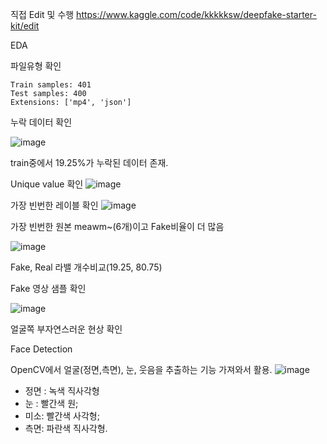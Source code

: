 직접 Edit 및 수행 
https://www.kaggle.com/code/kkkkksw/deepfake-starter-kit/edit

EDA

파일유형 확인

```
Train samples: 401
Test samples: 400
Extensions: ['mp4', 'json']
```

누락 데이터 확인

![image](https://github.com/user-attachments/assets/729bf4b7-3f67-4a10-a22d-99ed399da25d)


train중에서 19.25%가 누락된 데이터 존재.

Unique value 확인
![image](https://github.com/user-attachments/assets/134aedae-bab9-4700-baaa-731182d1571c)

가장 빈번한 레이블 확인
![image](https://github.com/user-attachments/assets/b9aa629a-d45d-45b8-932c-b2aea6aee71f)


가장 빈번한 원본 meawm~(6개)이고 Fake비율이 더 많음

![image](https://github.com/user-attachments/assets/d7f8de1f-5f36-4e52-81a0-c9b08aaf87d7)

Fake, Real 라밸 개수비교(19.25, 80.75)


Fake 영상 샘플 확인

![image](https://github.com/user-attachments/assets/ebd61bd9-8fe3-4cf9-9d81-3db1942274e5)

얼굴쪽 부자연스러운 현상 확인

Face Detection

OpenCV에서 얼굴(정면,측면), 눈, 웃음을 추출하는 기능 가져와서 활용.
![image](https://github.com/user-attachments/assets/2abd7b4f-c1ee-4c45-8d70-6a4a679327ae)

- 정면 : 녹색 직사각형
- 눈 : 빨간색 원;
- 미소: 빨간색 사각형;
- 측면: 파란색 직사각형.
